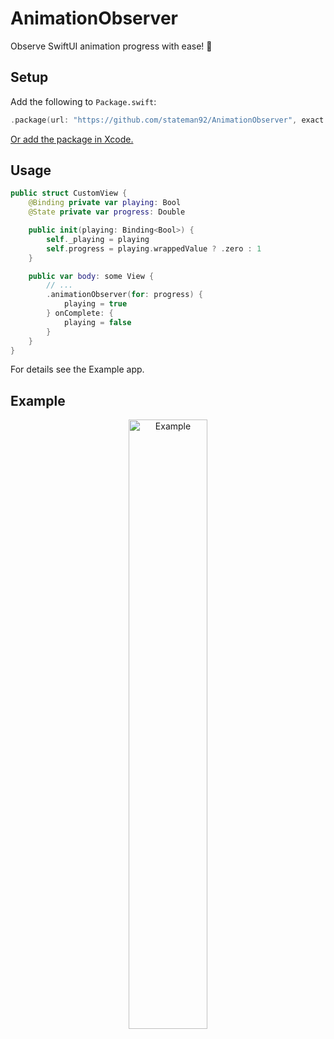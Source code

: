 # AnimationObserver
Observe SwiftUI animation progress with ease! 🔬

## Setup

Add the following to `Package.swift`:

```swift
.package(url: "https://github.com/stateman92/AnimationObserver", exact: .init(0, 0, 1))
```

[Or add the package in Xcode.](https://developer.apple.com/documentation/xcode/adding-package-dependencies-to-your-app)

## Usage

```swift
public struct CustomView {
    @Binding private var playing: Bool
    @State private var progress: Double

    public init(playing: Binding<Bool>) {
        self._playing = playing
        self.progress = playing.wrappedValue ? .zero : 1
    }

    public var body: some View {
        // ...
        .animationObserver(for: progress) {
            playing = true
        } onComplete: {
            playing = false
        }
    }
}
```

For details see the Example app.

## Example

<p style="text-align:center;"><img src="https://github.com/stateman92/AnimationObserver/blob/main/Resources/screenrecording.gif?raw=true" width="50%" alt="Example"></p>
